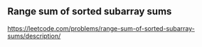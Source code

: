 ## Range sum of sorted subarray sums
https://leetcode.com/problems/range-sum-of-sorted-subarray-sums/description/
